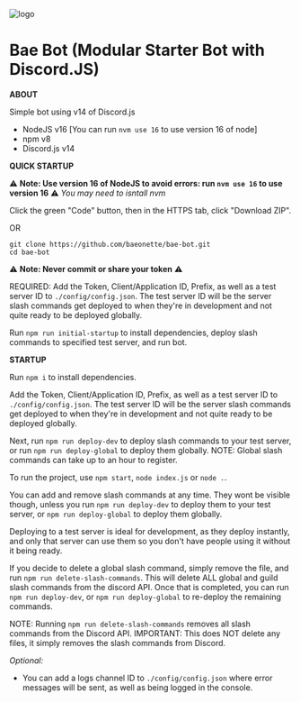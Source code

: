 ![logo](https://i.imgur.com/njKdmpY.png)

# Bae Bot (Modular Starter Bot with Discord.JS)

__ABOUT__

Simple bot using v14 of Discord.js

- NodeJS v16 [You can run `nvm use 16` to use version 16 of node]
- npm v8
- Discord.js v14



__QUICK STARTUP__

⚠️ **Note: Use version 16 of NodeJS to avoid errors: run `nvm use 16` to use version 16** ⚠️
*You may need to isntall nvm*

Click the green "Code" button, then in the HTTPS tab, click "Download ZIP".

OR

```
git clone https://github.com/baeonette/bae-bot.git
cd bae-bot
```

⚠️ **Note: Never commit or share your token** ⚠️

REQUIRED: Add the Token, Client/Application ID, Prefix, as well as a test server ID to `./config/config.json`. The test server ID will be the server slash commands get deployed to when they're in development and not quite ready to be deployed globally.

Run `npm run initial-startup` to install dependencies, deploy slash commands to specified test server, and run bot.



__STARTUP__

Run `npm i` to install dependencies.

Add the Token, Client/Application ID, Prefix, as well as a test server ID to `./config/config.json`. The test server ID will be the server slash commands get deployed to when they're in development and not quite ready to be deployed globally.

Next, run `npm run deploy-dev` to deploy slash commands to your test server, or run `npm run deploy-global` to deploy them globally. NOTE: Global slash commands can take up to an hour to register.

To run the project, use `npm start`, `node index.js` or `node .`.

You can add and remove slash commands at any time. They wont be visible though, unless you run `npm run deploy-dev` to deploy them to your test server, or `npm run deploy-global` to deploy them globally.

Deploying to a test server is ideal for development, as they deploy instantly, and only that server can use them so you don't have people using it without it being ready.

If you decide to delete a global slash command, simply remove the file, and run `npm run delete-slash-commands`. This will delete ALL global and guild slash commands from the discord API. Once that is completed, you can run `npm run deploy-dev`, or `npm run deploy-global` to re-deploy the remaining commands.



NOTE: Running `npm run delete-slash-commands` removes all slash commands from the Discord API. IMPORTANT: This does NOT delete any files, it simply removes the slash commands from Discord.



*Optional:*
- You can add a logs channel ID to `./config/config.json` where error messages will be sent, as well as being logged in the console.
  
